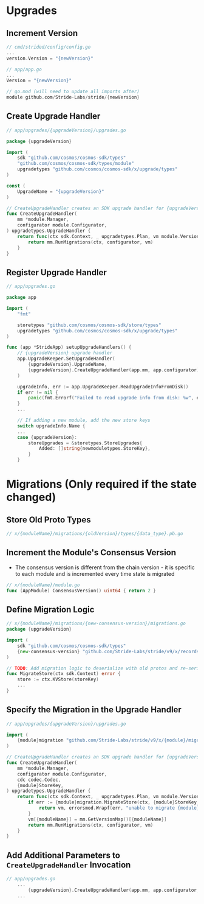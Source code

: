 # Upgrades

## Increment Version

```go
// cmd/strided/config/config.go
...
version.Version = "{newVersion}"

// app/app.go
...
Version = "{newVersion}"

// go.mod (will need to update all imports after)
module github.com/Stride-Labs/stride/{newVersion}
```

## Create Upgrade Handler

```go
// app/upgrades/{upgradeVersion}/upgrades.go

package {upgradeVersion}

import (
	sdk "github.com/cosmos/cosmos-sdk/types"
	"github.com/cosmos/cosmos-sdk/types/module"
	upgradetypes "github.com/cosmos/cosmos-sdk/x/upgrade/types"
)

const (
	UpgradeName = "{upgradeVersion}"
)

// CreateUpgradeHandler creates an SDK upgrade handler for {upgradeVersion}
func CreateUpgradeHandler(
	mm *module.Manager,
	configurator module.Configurator,
) upgradetypes.UpgradeHandler {
	return func(ctx sdk.Context, _ upgradetypes.Plan, vm module.VersionMap) (module.VersionMap, error) {
		return mm.RunMigrations(ctx, configurator, vm)
	}
}
```

## Register Upgrade Handler

```go
// app/upgrades.go

package app

import (
	"fmt"

	storetypes "github.com/cosmos/cosmos-sdk/store/types"
	upgradetypes "github.com/cosmos/cosmos-sdk/x/upgrade/types"
)

func (app *StrideApp) setupUpgradeHandlers() {
	// {upgradeVersion} upgrade handler
	app.UpgradeKeeper.SetUpgradeHandler(
		{upgradeVersion}.UpgradeName,
		{upgradeVersion}.CreateUpgradeHandler(app.mm, app.configurator),
	)

	upgradeInfo, err := app.UpgradeKeeper.ReadUpgradeInfoFromDisk()
	if err != nil {
		panic(fmt.Errorf("Failed to read upgrade info from disk: %w", err))
	}
    ...

	// If adding a new module, add the new store keys
	switch upgradeInfo.Name {
	...
	case {upgradeVersion}:
		storeUpgrades = &storetypes.StoreUpgrades{
			Added: []string{newmoduletypes.StoreKey},
		}
	}
```

# Migrations (Only required if the state changed)

## Store Old Proto Types

```go
// x/{moduleName}/migrations/{oldVersion}/types/{data_type}.pb.go
```

## Increment the Module's Consensus Version

*   The consensus version is different from the chain version - it is specific to
    each module and is incremented every time state is migrated

```go
// x/{moduleName}/module.go
func (AppModule) ConsensusVersion() uint64 { return 2 }
```

## Define Migration Logic

```go
// x/{moduleName}/migrations/{new-consensus-version}/migrations.go
package {upgradeVersion}

import (
	sdk "github.com/cosmos/cosmos-sdk/types"
	{new-consensus-version} "github.com/Stride-Labs/stride/v9/x/records/migrations/{new-consensus-version}"
)

// TODO: Add migration logic to deserialize with old protos and re-serialize with new ones
func MigrateStore(ctx sdk.Context) error {
	store := ctx.KVStore(storeKey)
    ...
}
```

## Specify the Migration in the Upgrade Handler

```go
// app/upgrades/{upgradeVersion}/upgrades.go

import (
	{module}migration "github.com/Stride-Labs/stride/v9/x/{module}/migrations/{new-consensus-version}"
)

// CreateUpgradeHandler creates an SDK upgrade handler for {upgradeVersion}
func CreateUpgradeHandler(
	mm *module.Manager,
	configurator module.Configurator,
	cdc codec.Codec,
	{module}StoreKey,
) upgradetypes.UpgradeHandler {
	return func(ctx sdk.Context, _ upgradetypes.Plan, vm module.VersionMap) (module.VersionMap, error) {
		if err := {module}migration.MigrateStore(ctx, {module}StoreKey, cdc); err != nil {
			return vm, errorsmod.Wrapf(err, "unable to migrate {module} store")
		}
		vm[{moduleName}] = mm.GetVersionMap()[{moduleName}]
		return mm.RunMigrations(ctx, configurator, vm)
	}
}
```

## Add Additional Parameters to `CreateUpgradeHandler` Invocation

```go
// app/upgrades.go
	...
		{upgradeVersion}.CreateUpgradeHandler(app.mm, app.configurator, app.appCodec, app.{module}Keeper),
	...
```
